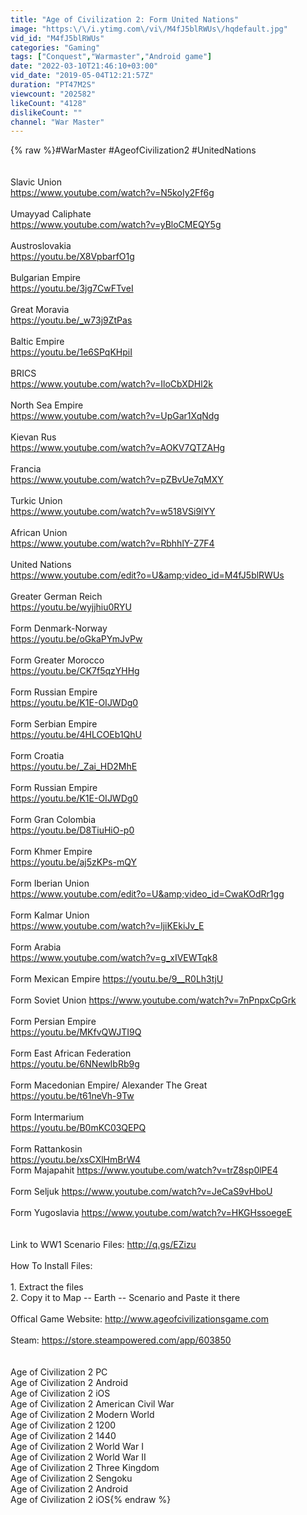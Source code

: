 ```yaml
---
title: "Age of Civilization 2: Form United Nations"
image: "https:\/\/i.ytimg.com\/vi\/M4fJ5blRWUs\/hqdefault.jpg"
vid_id: "M4fJ5blRWUs"
categories: "Gaming"
tags: ["Conquest","Warmaster","Android game"]
date: "2022-03-10T21:46:10+03:00"
vid_date: "2019-05-04T12:21:57Z"
duration: "PT47M2S"
viewcount: "202582"
likeCount: "4128"
dislikeCount: ""
channel: "War Master"
---
```

{% raw %}#WarMaster #AgeofCivilization2 #UnitedNations<br /><br /><br />Slavic Union<br /><a rel="nofollow" target="blank" href="https://www.youtube.com/watch?v=N5koIy2Ff6g">https://www.youtube.com/watch?v=N5koIy2Ff6g</a><br /><br />Umayyad Caliphate <br /><a rel="nofollow" target="blank" href="https://www.youtube.com/watch?v=yBloCMEQY5g">https://www.youtube.com/watch?v=yBloCMEQY5g</a><br /><br />Austroslovakia<br /><a rel="nofollow" target="blank" href="https://youtu.be/X8VpbarfO1g">https://youtu.be/X8VpbarfO1g</a><br /><br />Bulgarian Empire<br /><a rel="nofollow" target="blank" href="https://youtu.be/3jg7CwFTveI">https://youtu.be/3jg7CwFTveI</a> <br /><br />Great Moravia<br /><a rel="nofollow" target="blank" href="https://youtu.be/_w73j9ZtPas">https://youtu.be/_w73j9ZtPas</a><br /><br />Baltic Empire<br /><a rel="nofollow" target="blank" href="https://youtu.be/1e6SPqKHpiI">https://youtu.be/1e6SPqKHpiI</a><br /><br />BRICS<br /><a rel="nofollow" target="blank" href="https://www.youtube.com/watch?v=IloCbXDHl2k">https://www.youtube.com/watch?v=IloCbXDHl2k</a><br /><br />North Sea Empire<br /><a rel="nofollow" target="blank" href="https://www.youtube.com/watch?v=UpGar1XqNdg">https://www.youtube.com/watch?v=UpGar1XqNdg</a><br /><br />Kievan Rus<br /><a rel="nofollow" target="blank" href="https://www.youtube.com/watch?v=AOKV7QTZAHg">https://www.youtube.com/watch?v=AOKV7QTZAHg</a><br /><br />Francia <br /><a rel="nofollow" target="blank" href="https://www.youtube.com/watch?v=pZBvUe7qMXY">https://www.youtube.com/watch?v=pZBvUe7qMXY</a><br /><br />Turkic Union<br /><a rel="nofollow" target="blank" href="https://www.youtube.com/watch?v=w518VSi9lYY">https://www.youtube.com/watch?v=w518VSi9lYY</a><br /><br />African Union<br /><a rel="nofollow" target="blank" href="https://www.youtube.com/watch?v=RbhhlY-Z7F4">https://www.youtube.com/watch?v=RbhhlY-Z7F4</a><br /><br />United Nations<br /><a rel="nofollow" target="blank" href="https://www.youtube.com/edit?o=U&amp;video_id=M4fJ5blRWUs">https://www.youtube.com/edit?o=U&amp;video_id=M4fJ5blRWUs</a><br /><br />Greater German Reich<br /><a rel="nofollow" target="blank" href="https://youtu.be/wyjjhiu0RYU">https://youtu.be/wyjjhiu0RYU</a><br /><br />Form Denmark-Norway<br /><a rel="nofollow" target="blank" href="https://youtu.be/oGkaPYmJvPw">https://youtu.be/oGkaPYmJvPw</a><br /><br />Form Greater Morocco<br /><a rel="nofollow" target="blank" href="https://youtu.be/CK7f5qzYHHg">https://youtu.be/CK7f5qzYHHg</a><br /><br />Form Russian Empire <br /><a rel="nofollow" target="blank" href="https://youtu.be/K1E-OIJWDg0">https://youtu.be/K1E-OIJWDg0</a><br /><br />Form Serbian Empire<br /><a rel="nofollow" target="blank" href="https://youtu.be/4HLCOEb1QhU">https://youtu.be/4HLCOEb1QhU</a><br /><br />Form Croatia<br /><a rel="nofollow" target="blank" href="https://youtu.be/_Zai_HD2MhE">https://youtu.be/_Zai_HD2MhE</a><br /><br />Form Russian Empire <br /><a rel="nofollow" target="blank" href="https://youtu.be/K1E-OIJWDg0">https://youtu.be/K1E-OIJWDg0</a><br /><br />Form Gran Colombia <br /><a rel="nofollow" target="blank" href="https://youtu.be/D8TiuHiO-p0">https://youtu.be/D8TiuHiO-p0</a><br /><br />Form Khmer Empire <br /><a rel="nofollow" target="blank" href="https://youtu.be/aj5zKPs-mQY">https://youtu.be/aj5zKPs-mQY</a><br /><br />Form Iberian Union<br /><a rel="nofollow" target="blank" href="https://www.youtube.com/edit?o=U&amp;video_id=CwaKOdRr1gg">https://www.youtube.com/edit?o=U&amp;video_id=CwaKOdRr1gg</a><br /><br />Form Kalmar Union<br /><a rel="nofollow" target="blank" href="https://www.youtube.com/watch?v=ljiKEkiJv_E">https://www.youtube.com/watch?v=ljiKEkiJv_E</a><br /><br />Form Arabia<br /><a rel="nofollow" target="blank" href="https://www.youtube.com/watch?v=g_xIVEWTqk8">https://www.youtube.com/watch?v=g_xIVEWTqk8</a><br /><br />Form Mexican Empire <a rel="nofollow" target="blank" href="https://youtu.be/9__R0Lh3tjU">https://youtu.be/9__R0Lh3tjU</a><br /><br />Form Soviet Union <a rel="nofollow" target="blank" href="https://www.youtube.com/watch?v=7nPnpxCpGrk">https://www.youtube.com/watch?v=7nPnpxCpGrk</a><br /><br />Form Persian Empire <br /><a rel="nofollow" target="blank" href="https://youtu.be/MKfvQWJTI9Q">https://youtu.be/MKfvQWJTI9Q</a><br /><br />Form East African Federation<br /><a rel="nofollow" target="blank" href="https://youtu.be/6NNewIbRb9g">https://youtu.be/6NNewIbRb9g</a><br /><br />Form Macedonian Empire/ Alexander The Great<br /><a rel="nofollow" target="blank" href="https://youtu.be/t61neVh-9Tw">https://youtu.be/t61neVh-9Tw</a><br /><br />Form Intermarium <br /><a rel="nofollow" target="blank" href="https://youtu.be/B0mKC03QEPQ">https://youtu.be/B0mKC03QEPQ</a><br /><br />Form Rattankosin <br /><a rel="nofollow" target="blank" href="https://youtu.be/xsCXlHmBrW4">https://youtu.be/xsCXlHmBrW4</a><br />Form Majapahit <a rel="nofollow" target="blank" href="https://www.youtube.com/watch?v=trZ8sp0lPE4">https://www.youtube.com/watch?v=trZ8sp0lPE4</a><br /><br />Form Seljuk <a rel="nofollow" target="blank" href="https://www.youtube.com/watch?v=JeCaS9vHboU">https://www.youtube.com/watch?v=JeCaS9vHboU</a><br /><br />Form Yugoslavia <a rel="nofollow" target="blank" href="https://www.youtube.com/watch?v=HKGHssoegeE">https://www.youtube.com/watch?v=HKGHssoegeE</a><br /><br /><br />Link to WW1 Scenario Files: <a rel="nofollow" target="blank" href="http://q.gs/EZizu">http://q.gs/EZizu</a><br /><br />How To Install Files: <br /><br />1. Extract the files <br />2. Copy it to Map -- Earth -- Scenario and Paste it there<br /><br />Offical Game Website: <a rel="nofollow" target="blank" href="http://www.ageofcivilizationsgame.com">http://www.ageofcivilizationsgame.com</a><br /><br />Steam: <a rel="nofollow" target="blank" href="https://store.steampowered.com/app/603850">https://store.steampowered.com/app/603850</a><br /><br /><br />Age of Civilization 2 PC <br />Age of Civilization 2 Android <br />Age of Civilization 2 iOS <br />Age of Civilization 2 American Civil War<br />Age of Civilization 2 Modern World <br />Age of Civilization 2 1200<br />Age of Civilization 2 1440<br />Age of Civilization 2 World War I<br />Age of Civilization 2 World War II<br />Age of Civilization 2 Three Kingdom<br />Age of Civilization 2 Sengoku<br />Age of Civilization 2 Android<br />Age of Civilization 2 iOS{% endraw %}
